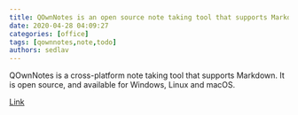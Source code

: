 ```yaml
---
title: QOwnNotes is an open source note taking tool that supports Markdown - gHacks Tech News
date: 2020-04-28 04:09:27
categories: [office]
tags: [qownnotes,note,todo]
authors: sedlav
---
```


QOwnNotes is a cross-platform note taking tool that supports Markdown. It is open source, and available for Windows, Linux and macOS.

[Link](https://www.ghacks.net/2019/11/22/qownnotes-is-an-open-source-note-taking-tool-that-supports-markdown/)
